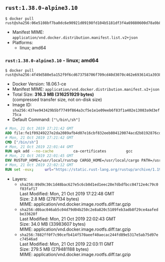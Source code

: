 ## `rust:1.38.0-alpine3.10`

```console
$ docker pull rust@sha256:06e5108bf7ba0dc6e90921d09198fd104b5181df3f4a69880600d78a9b8a4bb0
```

-	Manifest MIME: `application/vnd.docker.distribution.manifest.list.v2+json`
-	Platforms:
	-	linux; amd64

### `rust:1.38.0-alpine3.10` - linux; amd64

```console
$ docker pull rust@sha256:4f49d580e5a152f9f6cd673758706f709cd40d3070c462e6936141a393850975
```

-	Docker Version: 18.06.1-ce
-	Manifest MIME: `application/vnd.docker.distribution.manifest.v2+json`
-	Total Size: **316.3 MB (316251929 bytes)**  
	(compressed transfer size, not on-disk size)
-	Image ID: `sha256:437ee943429b5bf7749f864a3cf5e1e1e09eeb6f83f1a402e13083a9d3ef75ca`
-	Default Command: `["\/bin\/sh"]`

```dockerfile
# Mon, 21 Oct 2019 17:21:42 GMT
ADD file:fe1f09249227e2da2089afb4d07e16cbf832eeb804120074acd2b8192876cd28 in / 
# Mon, 21 Oct 2019 17:21:42 GMT
CMD ["/bin/sh"]
# Mon, 21 Oct 2019 22:01:44 GMT
RUN apk add --no-cache         ca-certificates         gcc
# Mon, 21 Oct 2019 22:01:45 GMT
ENV RUSTUP_HOME=/usr/local/rustup CARGO_HOME=/usr/local/cargo PATH=/usr/local/cargo/bin:/usr/local/sbin:/usr/local/bin:/usr/sbin:/usr/bin:/sbin:/bin RUST_VERSION=1.38.0
# Mon, 21 Oct 2019 22:02:12 GMT
RUN set -eux;     url="https://static.rust-lang.org/rustup/archive/1.19.0/x86_64-unknown-linux-musl/rustup-init";     wget "$url";     echo "b535be813cd89000044764806f569a8c1428417d4226f16ee9993867f0c4ea4e *rustup-init" | sha256sum -c -;     chmod +x rustup-init;     ./rustup-init -y --no-modify-path --default-toolchain $RUST_VERSION;     rm rustup-init;     chmod -R a+w $RUSTUP_HOME $CARGO_HOME;     rustup --version;     cargo --version;     rustc --version;
```

-	Layers:
	-	`sha256:89d9c30c1d48bac627e5c6cb0d1ed1eec28e7dbdfbcc04712e4c79c0f83faf17`  
		Last Modified: Mon, 21 Oct 2019 17:22:48 GMT  
		Size: 2.8 MB (2787134 bytes)  
		MIME: application/vnd.docker.image.rootfs.diff.tar.gzip
	-	`sha256:d0bac046ab5c04d79d04b250c2e8a820c5109feb3adb8f29ce4aafedbe33628f`  
		Last Modified: Mon, 21 Oct 2019 22:02:43 GMT  
		Size: 34.0 MB (33983607 bytes)  
		MIME: application/vnd.docker.image.rootfs.diff.tar.gzip
	-	`sha256:7882ff0f7c90cefb414f570aeef40aecac244fd89e5317e5ab75d97ec74546ad`  
		Last Modified: Mon, 21 Oct 2019 22:03:11 GMT  
		Size: 279.5 MB (279481188 bytes)  
		MIME: application/vnd.docker.image.rootfs.diff.tar.gzip
